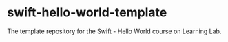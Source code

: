 # swift-hello-world-template
The template repository for the Swift - Hello World course on Learning Lab.
